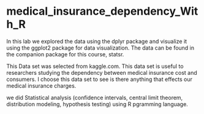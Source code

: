 # medical_insurance_dependency_With_R

In this lab we explored the data using the dplyr
package and visualize it using the ggplot2 package for data
visualization. The data can be found in the companion package for this
course, statsr.

This Data set was selected from kaggle.com. This data set is useful
to researchers studying the dependency
between medical insurance cost
and consumers. I choose this data set to see is there anything that effects our medical insurance charges.

we did Statistical analysis (confidence intervals, central limit theorem, distribution modeling, hypothesis testing) using R pgramming language.
